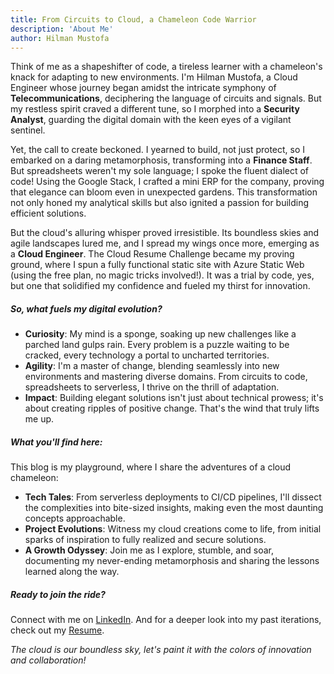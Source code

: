 ```yaml
---
title: From Circuits to Cloud, a Chameleon Code Warrior
description: 'About Me'
author: Hilman Mustofa
---
```

Think of me as a shapeshifter of code, a tireless learner with a chameleon's knack for adapting to new environments. I'm Hilman Mustofa, a Cloud Engineer whose journey began amidst the intricate symphony of <b>Telecommunications</b>, deciphering the language of circuits and signals. But my restless spirit craved a different tune, so I morphed into a <b>Security Analyst</b>, guarding the digital domain with the keen eyes of a vigilant sentinel.

Yet, the call to create beckoned. I yearned to build, not just protect, so I embarked on a daring metamorphosis, transforming into a <b>Finance Staff</b>. But spreadsheets weren't my sole language; I spoke the fluent dialect of code! Using the Google Stack, I crafted a mini ERP for the company, proving that elegance can bloom even in unexpected gardens. This transformation not only honed my analytical skills but also ignited a passion for building efficient solutions.

But the cloud's alluring whisper proved irresistible. Its boundless skies and agile landscapes lured me, and I spread my wings once more, emerging as a <b>Cloud Engineer</b>. The Cloud Resume Challenge became my proving ground, where I spun a fully functional static site with Azure Static Web (using the free plan, no magic tricks involved!). It was a trial by code, yes, but one that solidified my confidence and fueled my thirst for innovation.

##### So, what fuels my digital evolution?

* <b>Curiosity</b>: My mind is a sponge, soaking up new challenges like a parched land gulps rain. Every problem is a puzzle waiting to be cracked, every technology a portal to uncharted territories.
* <b>Agility</b>: I'm a master of change, blending seamlessly into new environments and mastering diverse domains. From circuits to code, spreadsheets to serverless, I thrive on the thrill of adaptation.
* <b>Impact</b>: Building elegant solutions isn't just about technical prowess; it's about creating ripples of positive change. That's the wind that truly lifts me up.

##### What you'll find here:

This blog is my playground, where I share the adventures of a cloud chameleon:
* <b>Tech Tales</b>: From serverless deployments to CI/CD pipelines, I'll dissect the complexities into bite-sized insights, making even the most daunting concepts approachable.
* <b>Project Evolutions</b>: Witness my cloud creations come to life, from initial sparks of inspiration to fully realized and secure solutions.
* <b>A Growth Odyssey</b>: Join me as I explore, stumble, and soar, documenting my never-ending metamorphosis and sharing the lessons learned along the way.

##### Ready to join the ride?

Connect with me on [LinkedIn](https://linkedin.com/in/hilmanmustofa). And for a deeper look into my past iterations, check out my [Resume](https://drive.google.com/file/d/13tsjJ1VDcXOWMhD66Exbu--Yh-K6vq7M/view?usp=sharing).

<i>The cloud is our boundless sky, let's paint it with the colors of innovation and collaboration!</i>


